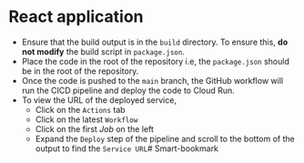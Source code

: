 # React application

- Ensure that the build output is in the `build` directory. To ensure this, **do not modify** the build script in `package.json`.
- Place the code in the root of the repository i.e, the `package.json` should be in the root of the repository.
- Once the code is pushed to the `main` branch, the GitHub workflow will run the CICD pipeline and deploy the code to Cloud Run.
- To view the URL of the deployed service,
    - Click on the `Actions` tab
    - Click on the latest `Workflow`
    - Click on the first *Job* on the left
    - Expand the `Deploy` step of the pipeline and scroll to the bottom of the output to find the `Service URL`# Smart-bookmark
